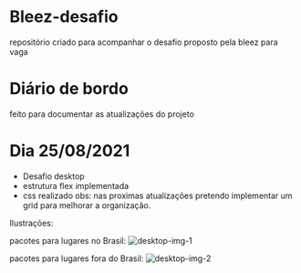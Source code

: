 # Bleez-desafio
repositório criado para acompanhar o desafio proposto pela bleez para vaga 

# Diário de bordo

feito para documentar as atualizações do projeto

# Dia 25/08/2021
 - Desafio desktop
  - estrutura flex implementada
  - css realizado
  obs: nas proximas atualizações pretendo implementar um grid para melhorar a organização. 
  
  Ilustrações: 
  
  pacotes para lugares no Brasil:
  ![desktop-img-1](https://user-images.githubusercontent.com/75328283/130886766-1ddd5ae5-0060-43c4-871b-2ef14814bc3e.png)
  
  
   pacotes para lugares fora do Brasil:
  ![desktop-img-2](https://user-images.githubusercontent.com/75328283/130886788-e0dbc0f2-a570-451b-90b9-474c0cc6a89d.png)

  
  
  
  
